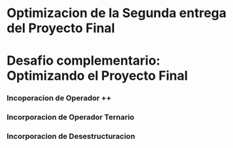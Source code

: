 # Optimizacion de la Segunda entrega del Proyecto Final
# Desafio complementario: Optimizando el Proyecto Final

### Incoporacion de Operador ++
### Incorporacion de Operador Ternario
### Incorporacion de Desestructuracion
